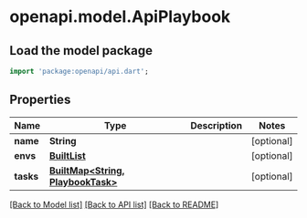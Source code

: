 # openapi.model.ApiPlaybook

## Load the model package
```dart
import 'package:openapi/api.dart';
```

## Properties
Name | Type | Description | Notes
------------ | ------------- | ------------- | -------------
**name** | **String** |  | [optional] 
**envs** | [**BuiltList<PlaybookEnv>**](PlaybookEnv.md) |  | [optional] 
**tasks** | [**BuiltMap<String, PlaybookTask>**](PlaybookTask.md) |  | [optional] 

[[Back to Model list]](../README.md#documentation-for-models) [[Back to API list]](../README.md#documentation-for-api-endpoints) [[Back to README]](../README.md)


